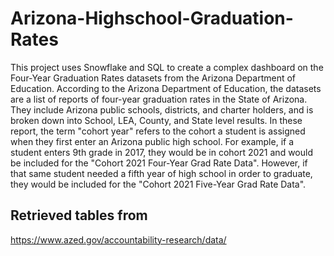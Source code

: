 # Arizona-Highschool-Graduation-Rates
This project uses Snowflake and SQL to create a complex dashboard on the Four-Year Graduation Rates datasets from the Arizona Department of Education. According to the Arizona Department of Education, the datasets are a list of reports of four-year graduation rates in the State of Arizona. They include Arizona public schools, districts, and charter holders, and is broken down into School, LEA, County, and State level results. In these report, the term "cohort year" refers to the cohort a student is assigned when they first enter an Arizona public high school. For example, if a student enters 9th grade in 2017, they would be in cohort 2021 and would be included for the "Cohort 2021 Four-Year Grad Rate Data". However, if that same student needed a fifth year of high school in order to graduate, they would be included for the "Cohort 2021 Five-Year Grad Rate Data".

## Retrieved tables from
https://www.azed.gov/accountability-research/data/
